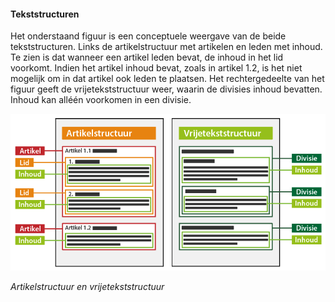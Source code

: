 #### Tekststructuren

Het onderstaand figuur is een conceptuele weergave van de beide tekststructuren.
Links de artikelstructuur met artikelen en leden met inhoud. Te zien is dat
wanneer een artikel leden bevat, de inhoud in het lid voorkomt. Indien het
artikel inhoud bevat, zoals in artikel 1.2, is het niet mogelijk om in dat
artikel ook leden te plaatsen. Het rechtergedeelte van het figuur geeft de
vrijetekststructuur weer, waarin de divisies inhoud bevatten. Inhoud kan alléén
voorkomen in een divisie.

![](media/eaa71b539f3dbb2a3c8863da21ba4dd4.png)

*Artikelstructuur en vrijetekststructuur*
